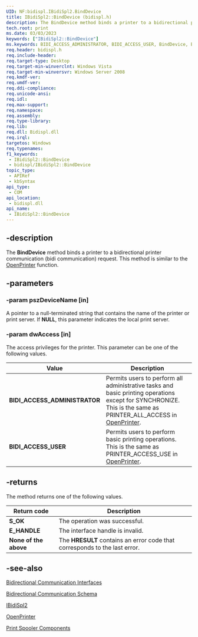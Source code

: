 ```yaml
---
UID: NF:bidispl.IBidiSpl2.BindDevice
title: IBidiSpl2::BindDevice (bidispl.h)
description: The BindDevice method binds a printer to a bidirectional printer communication (bidi communication) request. This method is similar to the OpenPrinter function.
tech.root: print
ms.date: 03/03/2023
keywords: ["IBidiSpl2::BindDevice"]
ms.keywords: BIDI_ACCESS_ADMINISTRATOR, BIDI_ACCESS_USER, BindDevice, BindDevice method [Print Devices], BindDevice method [Print Devices],IBidiSpl2 interface, IBidiSpl2 interface [Print Devices],BindDevice method, IBidiSpl2.BindDevice, IBidiSpl2::BindDevice, _win32_IBidiSpl2_BindDevice, bidispl/IBidiSpl2::BindDevice, gdi.ibidispl2_ibidispl2__binddevice, print.ibidispl2_ibidispl2__binddevice
req.header: bidispl.h
req.include-header: 
req.target-type: Desktop
req.target-min-winverclnt: Windows Vista
req.target-min-winversvr: Windows Server 2008
req.kmdf-ver: 
req.umdf-ver: 
req.ddi-compliance: 
req.unicode-ansi: 
req.idl: 
req.max-support: 
req.namespace: 
req.assembly: 
req.type-library: 
req.lib: 
req.dll: Bidispl.dll
req.irql: 
targetos: Windows
req.typenames: 
f1_keywords:
 - IBidiSpl2::BindDevice
 - bidispl/IBidiSpl2::BindDevice
topic_type:
 - APIRef
 - kbSyntax
api_type:
 - COM
api_location:
 - bidispl.dll
api_name:
 - IBidiSpl2::BindDevice
---
```


## -description

The **BindDevice** method binds a printer to a bidirectional printer communication (bidi communication) request. This method is similar to the [OpenPrinter](/windows-hardware/drivers/print/openprinter) function.

## -parameters

### -param pszDeviceName [in]

A pointer to a null-terminated string that contains the name of the printer or print server. If **NULL**, this parameter indicates the local print server.

### -param dwAccess [in]

The access privileges for the printer. This parameter can be one of the following values.

| Value | Description |
|---|---|
| **BIDI_ACCESS_ADMINISTRATOR** | Permits users to perform all administrative tasks and basic printing operations except for SYNCHRONIZE. This is the same as PRINTER_ALL_ACCESS in [OpenPrinter](/windows-hardware/drivers/print/openprinter). |
| **BIDI_ACCESS_USER** | Permits users to perform basic printing operations. This is the same as PRINTER_ACCESS_USE in [OpenPrinter](/windows-hardware/drivers/print/openprinter). |

## -returns

The method returns one of the following values.

| Return code | Description |
|---|---|
| **S_OK** | The operation was successful. |
| **E_HANDLE** | The interface handle is invalid. |
| **None of the above** | The **HRESULT** contains an error code that corresponds to the last error. |

## -see-also

[Bidirectional Communication Interfaces](/windows-hardware/drivers/ddi/_print/index)

[Bidirectional Communication Schema](/windows-hardware/drivers/print/bidirectional-communication-schema)

[IBidiSpl2](/windows-hardware/drivers/ddi/bidispl/nn-bidispl-ibidispl2)

[OpenPrinter](/windows-hardware/drivers/print/openprinter)

[Print Spooler Components](/windows-hardware/drivers/print/print-spooler-components)
